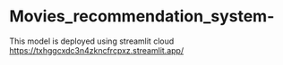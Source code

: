 # Movies_recommendation_system-

This model is deployed using streamlit cloud 
https://txhggcxdc3n4zkncfrcpxz.streamlit.app/

